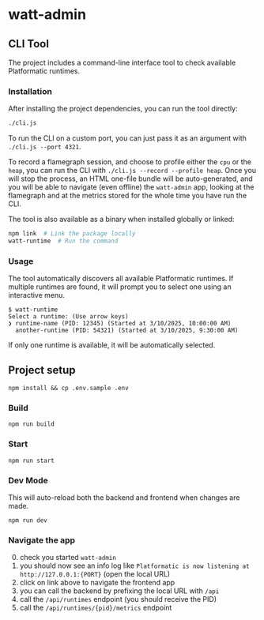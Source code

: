 # watt-admin

## CLI Tool

The project includes a command-line interface tool to check available Platformatic runtimes.

### Installation

After installing the project dependencies, you can run the tool directly:

```bash
./cli.js
```

To run the CLI on a custom port, you can just pass it as an argument with `./cli.js --port 4321`.

To record a flamegraph session, and choose to profile either the `cpu` or the `heap`, you can run the CLI with `./cli.js --record --profile heap`. Once you will stop the process, an HTML one-file bundle will be auto-generated, and you will be able to navigate (even offline) the `watt-admin` app, looking at the flamegraph and at the metrics stored for the whole time you have run the CLI.

The tool is also available as a binary when installed globally or linked:

```bash
npm link  # Link the package locally
watt-runtime  # Run the command
```

### Usage

The tool automatically discovers all available Platformatic runtimes. If multiple runtimes are found, it will prompt you to select one using an interactive menu.

```
$ watt-runtime
Select a runtime: (Use arrow keys)
❯ runtime-name (PID: 12345) (Started at 3/10/2025, 10:00:00 AM)
  another-runtime (PID: 54321) (Started at 3/10/2025, 9:30:00 AM)
```

If only one runtime is available, it will be automatically selected.

## Project setup

```
npm install && cp .env.sample .env
```

### Build

```
npm run build
```

### Start

```
npm run start
```

### Dev Mode

This will auto-reload both the backend and frontend when changes are made.

```
npm run dev
```

### Navigate the app

0. check you started `watt-admin`
1. you should now see an info log like `Platformatic is now listening at http://127.0.0.1:{PORT}` (open the local URL)
2. click on link above to navigate the frontend app
3. you can call the backend by prefixing the local URL with `/api`
4. call the `/api/runtimes` endpoint (you should receive the PID)
5. call the `/api/runtimes/{pid}/metrics` endpoint
